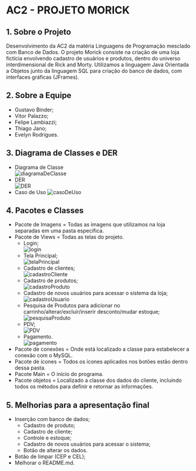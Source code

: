 # **AC2 - PROJETO MORICK**
## **1.  Sobre o Projeto**
Desenvolvimento da AC2 da matéria Linguagens de Programação mesclado com Banco de Dados. O projeto Morick consiste na criação de uma loja fictícia envolvendo cadastro de usuários e produtos, dentro do universo interdimensional de Rick and Morty. Utilizamos a linguagem Java Orientada a Objetos junto da linguagem SQL para criação do banco de dados, com interfaces gráficas (JFrames).
## **2.  Sobre a Equipe**
*  Gustavo Binder;
*  Vitor Palazzo;
*  Felipe Lambiazzi;
*  Thiago Jano;
*  Evelyn Rodrigues.
## **3.  Diagrama de Classes e DER**
*  Diagrama de Classe<br />
![diagramaDeClasse](https://github.com/Brudigu/AC2/blob/main/Diagramas/Classes.jpeg?raw=true)
*  DER <br />
![DER](https://github.com/Brudigu/AC2/blob/main/Diagramas/DER.jpeg?raw=true)
*  Caso de Uso
![casoDeUso](https://github.com/Brudigu/AC2/blob/main/Diagramas/Caso%20de%20uso.jpeg?raw=true)
## **4. Pacotes e Classes**
* Pacote de Imagens = Todas as imagens que utilizamos na loja separadas em uma pasta específica.
* Pacote de Views = Todas as telas do projeto.
  *  Login; <br />
  ![login](https://github.com/Brudigu/AC2/blob/banco-de-dados/Imagens/Login.jpg?raw=true)
  *  Tela Principal; <br />
  ![telaPrincipal](https://github.com/Brudigu/AC2/blob/banco-de-dados/Imagens/Menu.jpg?raw=true)
  *  Cadastro de clientes; <br />
  ![cadastroCliente](https://github.com/Brudigu/AC2/blob/banco-de-dados/Imagens/Cliente.jpg?raw=true)
  *  Cadastro de produtos; <br />
  ![cadastroProduto](https://github.com/Brudigu/AC2/blob/banco-de-dados/Imagens/Produto.jpg?raw=true)
  *  Cadastro de novos usuários para acessar o sistema da loja; <br />
  ![cadastroUsuario](https://github.com/Brudigu/AC2/blob/banco-de-dados/Imagens/Usuario.png?raw=true)
  *  Pesquisa de Produtos para adicionar no carrinho/alterar/excluir/inserir desconto/mudar estoque; <br />
  ![pesquisaProduto](https://github.com/Brudigu/AC2/blob/banco-de-dados/Imagens/BuscarProdutos.jpg?raw=true)
  *  PDV;  <br />
  ![PDV](https://github.com/Brudigu/AC2/blob/banco-de-dados/Imagens/PDV.jpg?raw=true)
  *  Pagamento. <br />
  ![pagamento](https://github.com/Brudigu/AC2/blob/banco-de-dados/Imagens/Pagamento.jpg?raw=true)
* Pacote de conexões = Onde está localizado a classe para estabelecer a conexão com o MySQL.
* Pacote de ícones = Todos os ícones aplicados nos botões estão dentro dessa pasta.
* Pacote Main = O início do programa.
* Pacote objetos = Localizado a classe dos dados do cliente, incluindo todos os métodos para definir e retornar as informações.
## **5. Melhorias para a apresentação final**
* Inserção com banco de dados;
  * Cadastro de produto;
  * Cadastro de cliente;
  * Controle e estoque;
  * Cadastro de novos usuários para acessar o sistema;
  * Botão de alterar os dados.
* Botão de limpar (CEP e CEL);
* Melhorar o README.md.
